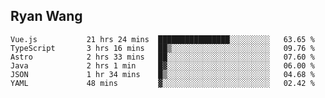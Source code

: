 ## Ryan Wang

<!--START_SECTION:waka-->

```text
Vue.js           21 hrs 24 mins  ████████████████░░░░░░░░░   63.65 %
TypeScript       3 hrs 16 mins   ██▒░░░░░░░░░░░░░░░░░░░░░░   09.76 %
Astro            2 hrs 33 mins   ██░░░░░░░░░░░░░░░░░░░░░░░   07.60 %
Java             2 hrs 1 min     █▓░░░░░░░░░░░░░░░░░░░░░░░   06.00 %
JSON             1 hr 34 mins    █▒░░░░░░░░░░░░░░░░░░░░░░░   04.68 %
YAML             48 mins         ▓░░░░░░░░░░░░░░░░░░░░░░░░   02.42 %
```

<!--END_SECTION:waka-->
